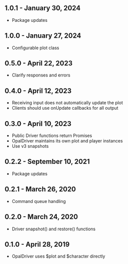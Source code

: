 ## 1.0.1 - January 30, 2024
- Package updates

## 1.0.0 - January 27, 2024
- Configurable plot class

## 0.5.0 - April 22, 2023
- Clarify responses and errors

## 0.4.0 - April 12, 2023
- Receiving input does not automatically update the plot
- Clients should use onUpdate callbacks for all output

## 0.3.0 - April 10, 2023
- Public Driver functions return Promises
- OpalDriver maintains its own plot and player instances
- Use v3 snapshots

## 0.2.2 - September 10, 2021
- Package updates

## 0.2.1 - March 26, 2020
- Command queue handling

## 0.2.0 - March 24, 2020
- Driver snapshot() and restore() functions

## 0.1.0 - April 28, 2019
- OpalDriver uses $plot and $character directly
